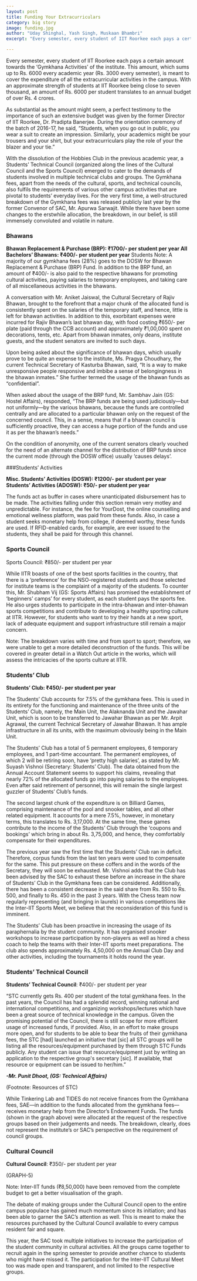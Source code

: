 ```yaml
---
layout: post
title: Funding Your Extracurriculars
category: big story
image: funding.jpg
author: "Uday Shinghal, Yash Singh, Muskaan Bhambri"
excerpt: "Every semester, every student of IIT Roorkee each pays a certain amount towards the ‘Gymkhana Activities’ of the institute. This amount, which sums up to Rs. 6000 every academic year (Rs. 3000 every semester), is meant to cover the expenditure of all the extracurricular activities in the campus. With an approximate strength of students at IIT Roorkee being close to seven thousand, an amount of Rs. 6000 per student translates to an annual budget of over Rs. 4 crores."

---
```

Every semester, every student of IIT Roorkee each pays a certain amount towards the ‘Gymkhana Activities’ of the institute. This amount, which sums up to Rs. 6000 every academic year (Rs. 3000 every semester), is meant to cover the expenditure of all the extracurricular activities in the campus. With an approximate strength of students at IIT Roorkee being close to seven thousand, an amount of Rs. 6000 per student translates to an annual budget of over Rs. 4 crores. 

As substantial as the amount might seem, a perfect testimony to the importance of such an extensive budget was given by the former Director of IIT Roorkee, Dr. Pradipta Banerjee. During the orientation ceremony of the batch of 2016-17, he said, “Students, when you go out in public, you wear a suit to create an impression. Similarly, your academics might be your trousers and your shirt, but your extracurriculars play the role of your the blazer and your tie.” 

With the dissolution of the Hobbies Club in the previous academic year, a Students’ Technical Council (organized along the lines of the Cultural Council and the Sports Council) emerged to cater to the demands of students involved in multiple technical clubs and groups. The Gymkhana fees, apart from the needs of the cultural, sports, and technical councils, also fulfils the requirements of various other campus activities that are pivotal to students’ everyday lives. For the very first time, a well-structured breakdown of the Gymkhana fees was released publicly last year by the former Convenor of SAC, Mr. Apurwa Sarwajit. While there have been some changes to the erstwhile allocation, the breakdown, in our belief, is still immensely convoluted and volatile in nature.

<script src="https://cdnjs.cloudflare.com/ajax/libs/Chart.js/2.7.2/Chart.min.js"></script>


<canvas id="myChart1" width="400" height="200"></canvas>
<script>
var ctx1 = document.getElementById("myChart1").getContext('2d');
var myChart1 = new Chart(ctx1, {
   	
   		type: 'horizontalBar',
    
    	data: {
        	
        	labels: ["BRP", "DOSW (Misc. Students' Activities", "Sports Council", "Students' Club", "Students' Technical Council (STC)", "Bhawan (Bachelor's/Married)","Cultural Council","Cinema Club","HEC","SPIC MACAY","SAC","ADOSW (Students' Wellness)", "ADOSW (Students' Activites","N.S.S"],
        	
        	datasets: [{
            	data: [1700,1200,850,450,400,400,350,150,150,100,90,80,50,30],
            	backgroundColor:'#C4C4C4',
               	hoverBackgroundColor:'#27AE60',
            	borderWidth: 2,
            	barThickness: .2
        	}]
    	},
    options: {
   		 	layout: {
        		    padding: {
                		left: 50,
                		right: 50,
                		top: 0,
                		bottom: 0
            		}
        	},

 
        	scales: {

            		yAxes: [{
            			
            			gridLines: {
        					display:true,
        					color:"white",
						},
                		ticks: {
                   			beginAtZero:true,
                    		display: true,
    						fontFamily:'Open Sans',
    						fontStyle:'SemiBold',
    						fontcolor:"#4F4F4F",
                		}
            		}],
            		
            		xAxes: [{
       
            			gridLines: {
        					display:true,
        					zeroLineColor:"white",
        					
        					color:"white",
        					
        				},
                		ticks: {
                    		beginAtZero:true,
                    		display: true,
    						fontFamily: "Open Sans",
    						fontStyle:"SemiBold",
    						fontcolor:"#BDBDBD",
                		
                			callback: function(value, index, values) {
                        	return '₹' + value;
                
                        	}
                		}
            		}]
        	}
    }
});
</script>

###  Bhawans

**Bhawan Replacement & Purchase (BRP): ₹1700/- per student per year
All Bachelors’ Bhawans: ₹400/- per student per year**
Students 
Note: A majority of our gymkhana fees (28%) goes to the DOSW for Bhawan Replacement & Purchase (BRP) Fund. In addition to the BRP fund, an amount of ₹400/- is also paid to the respective bhawans for promoting cultural activities, paying salaries to temporary employees, and taking care of all miscellaneous activities in the bhawans.

A conversation with Mr. Aniket Jaiswal, the Cultural Secretary of Rajiv Bhawan, brought to the forefront that a major chunk of the allocated fund is consistently spent on the salaries of the temporary staff, and hence, little is left for bhawan activities. In addition to this, exorbitant expenses were incurred for Rajiv Bhawan’s last bhawan day, with food costing ₹650/- per plate (paid through the CCB account) and approximately ₹1,00,000 spent on decorations, tents, etc. Apart from bhawan inmates, only deans, institute guests, and the student senators are invited to such days.

Upon being asked about the significance of bhawan days, which usually prove to be quite an expense to the institute, Ms. Pragya Choudhary, the current Technical Secretary of Kasturba Bhawan, said, “It is a way to make unresponsive people responsive and imbibe a sense of belongingness in the bhawan inmates.” She further termed the usage of the bhawan funds as “confidential”.

When asked about the usage of the BRP fund, Mr. Sambhav Jain (GS: Hostel Affairs), responded, “The BRP funds are being used judiciously—but not uniformly—by the various bhawans, because the funds are controlled centrally and are allocated to a particular bhawan only on the request of the concerned council. This, in a sense, means that if a bhawan council is sufficiently proactive, they can access a huge portion of the funds and use it as per the bhawan’s needs.”

<script src="https://cdnjs.cloudflare.com/ajax/libs/Chart.js/2.7.2/Chart.min.js"></script>


<canvas id="myChart2" width="400" height="200"></canvas>
<script>
var ctx2 = document.getElementById("myChart2").getContext('2d');
var myChart2 = new Chart(ctx2, {
   	
   		type: 'horizontalBar',
    
    	data: {
        	
        	labels: ["Sarojini", "Rajendra", "Jawahar", "Cautley", "Govind", "Azad","Ravindra","Kasturba","RKB","Ganga","Ganga","Rajiv", "Others"],
        	
        	datasets: [{
            	data: [644918,562493,533725,526504,459337,448443,365540,235481,233481,200675,186588,250000],
            	backgroundColor:'#C4C4C4',
               	hoverBackgroundColor:'#27AE60',
            	borderWidth: 2,
            	barThickness: .2
        	}]
    	},
    options: {
   		 	layout: {
        		    padding: {
                		left: 175,
                		right: 50,
                		top: 0,
                		bottom: 0
            		}
        	},

 
        	scales: {

            		yAxes: [{
            			
            			gridLines: {
        					display:true,
        					color:"white",
						},
                		ticks: {
                   			beginAtZero:true,
                    		display: true,
    						fontFamily:'Open Sans',
    						fontStyle:'SemiBold',
    						fontcolor:"#4F4F4F",
                		}
            		}],
            		
            		xAxes: [{
       
            			gridLines: {
        					display:true,
        					zeroLineColor:"white",
        					
        					color:"white",
        					
        				},
                		ticks: {
                    		beginAtZero:true,
                    		display: true,
    						fontFamily: "Open Sans",
    						fontStyle:"SemiBold",
    						fontcolor:"#BDBDBD",
                		
                			callback: function(value, index, values) {
                        	return '₹' + value;
                
                        	}
                		}
            		}]
        	}
    }
});
</script>

On the condition of anonymity, one of the current senators clearly vouched for the need of an alternate channel for the distribution of BRP funds since the current mode (through the DOSW office) usually ‘causes delays’.

###Students’ Activities

**Misc. Students’ Activities (DOSW): ₹1200/- per student per year
Students’ Activities (ADOSW): ₹50/-  per student per year** 

The funds act as buffer in cases where unanticipated disbursement has to be made. The activities falling under this section remain very motley and unpredictable. For instance, the fee for YourDost, the online counselling and emotional wellness platform, was paid from these funds. Also, in case a student seeks monetary help from college, if deemed worthy, these funds are used. If RFID-enabled cards, for example, are ever issued to the students, they shall be paid for through this channel.  

###  Sports Council

Sports Council: ₹850/- per student per year

While IITR boasts of one of the best sports facilities in the country, that there is a ‘preference’ for the NSO-registered students and those selected for institute teams is the complaint of a majority of the students. To counter this, Mr. Shubham Vij (GS: Sports Affairs) has promised the establishment of ‘beginners’ camps’ for every student, as each student pays the sports fee. He also urges students to participate in the intra-bhawan and inter-bhawan sports competitions and contribute to developing a healthy sporting culture at IITR. However, for students who want to try their hands at a new sport, lack of adequate equipment and support infrastructure still remain a major concern.


Note: The breakdown varies with time and from sport to sport; therefore, we were unable to get a more detailed deconstruction of the funds. This will be covered in greater detail in a Watch Out article in the works, which will assess the intricacies of the sports culture at IITR. 



###  Students’ Club

**Students’ Club: ₹450/- per student per year**

The Students’ Club accounts for 7.5% of the gymkhana fees. This is used in its entirety for the functioning and maintenance of the three units of the Students’ Club, namely, the Main Unit, the Alaknanda Unit and the Jawahar Unit, which is soon to be transferred to Jawahar Bhawan as per Mr. Arpit Agrawal, the current Technical Secretary of Jawahar Bhawan. It has ample infrastructure in all its units, with the maximum obviously being in the Main Unit.

The Students’ Club has a total of 5 permanent employees, 6 temporary employees, and 1 part-time accountant. The permanent employees, of which 2 will be retiring soon, have ‘pretty high salaries’, as stated by Mr. Suyash Vishnoi (Secretary: Students’ Club). The data obtained from the Annual Account Statement seems to support his claims, revealing that nearly 72% of the allocated funds go into paying salaries to the employees. Even after said retirement of personnel, this will remain the single largest guzzler of Students’ Club’s funds.
                   
The second largest chunk of the expenditure is on Billiard Games, comprising maintenance of the pool and snooker tables, and all other related equipment. It accounts for a mere 7.5%, however, in monetary terms, this translates to Rs. 3,17,000. At the same time, these games contribute to the income of the Students’ Club through the ‘coupons and bookings’ which bring in about Rs. 3,75,000, and hence, they comfortably compensate for their expenditures.

The previous year saw the first time that the Students’ Club ran in deficit. Therefore, corpus funds from the last ten years were used to compensate for the same. This put pressure on these coffers and in the words of the Secretary, they will soon be exhausted. Mr. Vishnoi adds that the Club has been advised by the SAC to exhaust these before an increase in the share of Students’ Club in the Gymkhana fees can be considered. Additionally, there has been a consistent decrease in the said share from Rs. 550 to Rs. 500, and finally to Rs. 450 in the past 3 years. With the Chess team now regularly representing (and bringing in laurels) in various competitions like the Inter-IIT Sports Meet, we believe that the reconsideration of this fund is imminent. 


The Students’ Club has been proactive in increasing the usage of its paraphernalia by the student community. It has organised snooker workshops to increase participation by non-players as well as hired a chess coach to help the teams with their Inter-IIT sports meet preparations. The club also spends approximately Rs. 4,50,000 on the Annual Club Day and other activities, including the tournaments it holds round the year.

<script src="https://cdnjs.cloudflare.com/ajax/libs/Chart.js/2.7.2/Chart.min.js"></script>


<canvas id="myChart3" width="400" height="100"></canvas>
<script>
var ctx3 = document.getElementById("myChart3").getContext('2d');
var myChart3 = new Chart(ctx3, {
   	
   		type: 'horizontalBar',
    
    	data: {
        	
        	labels: ["Club Contribution (Gymkhana)", "Coupons Sales, Bookings etc.", "Interest by Bank", "Others"],
        	
        	datasets: [{
            	data: [3607000,375240,111690,6410],
            	backgroundColor:'#C4C4C4',
               	hoverBackgroundColor:'#27AE60',
            	borderWidth: 2,
            	barThickness: .2
        	}]
    	},
    options: {
   		 	layout: {
        		    padding: {
                		left: 140,
                		right: 0,
                		top: 0,
                		bottom: 0
            		}
        	},

 
        	scales: {

            		yAxes: [{
            			
            			gridLines: {
        					display:true,
        					color:"white",
						},
                		ticks: {
                   			beginAtZero:true,
                    		display: true,
    						fontFamily:'Open Sans',
    						fontStyle:'SemiBold',
    						fontcolor:"#4F4F4F",
                		}
            		}],
            		
            		xAxes: [{
       
            			gridLines: {
        					display:true,
        					zeroLineColor:"white",
        					
        					color:"white",
        					
        				},
                		ticks: {
                    		beginAtZero:true,
                    		display: true,
    						fontFamily: "Open Sans",
    						fontStyle:"SemiBold",
    						fontcolor:"#BDBDBD",
                		
                			callback: function(value, index, values) {
                        	return '₹' + value;
                
                        	}
                		}
            		}]
        	}
    }
});
</script>


<script src="https://cdnjs.cloudflare.com/ajax/libs/Chart.js/2.7.2/Chart.min.js"></script>


<canvas id="myChart3b" width="400" height="150"></canvas>
<script>
var ctx3b = document.getElementById("myChart3b").getContext('2d');
var myChart3b = new Chart(ctx3b, {
   	
   		type: 'horizontalBar',
    
    	data: {
        	
        	labels: ["Establishment (Salaries etc.)", "Furniture & Electrical Items", "Indoor Game Items", "Billiard Game Items", "News Paper & Magazine", "Music & Gardening","Computer Peripherals","Club Day & Any other"],
        	
        	datasets: [{
            	data: [3061492,92573,162656,316986,18955,61750,37795,479546],
            	backgroundColor:'#C4C4C4',
               	hoverBackgroundColor:'#27AE60',
            	borderWidth: 2,
            	barThickness: .2
        	}]
    	},
    options: {
   		 	layout: {
        		    padding: {
                		left: 145,
                		right: 0,
                		top: 0,
                		bottom: 0
            		}
        	},

 
        	scales: {

            		yAxes: [{
            			
            			gridLines: {
        					display:true,
        					color:"white",
						},
                		ticks: {
                   			beginAtZero:true,
                    		display: true,
    						fontFamily:'Open Sans',
    						fontStyle:'SemiBold',
    						fontcolor:"#4F4F4F",
                		}
            		}],
            		
            		xAxes: [{
       
            			gridLines: {
        					display:true,
        					zeroLineColor:"white",
        					
        					color:"white",
        					
        				},
                		ticks: {
                    		beginAtZero:true,
                    		display: true,
    						fontFamily: "Open Sans",
    						fontStyle:"SemiBold",
    						fontcolor:"#BDBDBD",
                		
                			callback: function(value, index, values) {
                        	return '₹' + value;
                
                        	}
                		}
            		}]
        	}
    }
});
</script>

###  Students’ Technical Council

**Students’ Technical Council**: ₹400/- per student per year
<script src="https://cdnjs.cloudflare.com/ajax/libs/Chart.js/2.7.2/Chart.min.js"></script>


<canvas id="myChart4" width="400" height="150"></canvas>
<script>
var ctx4 = document.getElementById("myChart4").getContext('2d');
var myChart4	 = new Chart(ctx4, {
   	
   		type: 'horizontalBar',
    
    	data: {
        	
        	labels: ["Software Development Section", "Models and Robotics Section", "Inter IIT Tech Meet", "Artificial Intelligence and Electronics Section", "Entrepreneurship Development Cell", "SAE","Astronomy and Physics Club","Design Studio","ShARE"],
        	
        	datasets: [{
            	data: [500000,417000,400000,355000,290000,220000,200000,125000,100000],
            	backgroundColor:'#C4C4C4',
               	hoverBackgroundColor:'#27AE60',
            	borderWidth: 2,
            	barThickness: .2
        	}]
    	},
    options: {
   		 	layout: {
        		    padding: {
                		left: 60,
                		right: 0,
                		top: 0,
                		bottom: 0
            		}
        	},

 
        	scales: {

            		yAxes: [{
            			
            			gridLines: {
        					display:true,
        					color:"white",
						},
                		ticks: {
                   			beginAtZero:true,
                    		display: true,
    						fontFamily:'Open Sans',
    						fontStyle:'SemiBold',
    						fontcolor:"#4F4F4F",
                		}
            		}],
            		
            		xAxes: [{
       
            			gridLines: {
        					display:true,
        					zeroLineColor:"white",
        					
        					color:"white",
        					
        				},
                		ticks: {
                    		beginAtZero:true,
                    		display: true,
    						fontFamily: "Open Sans",
    						fontStyle:"SemiBold",
    						fontcolor:"#BDBDBD",
                		
                			callback: function(value, index, values) {
                        	return '₹' + value;
                
                        	}
                		}
            		}]
        	}
    }
});
</script>

“STC currently gets Rs. 400 per student of the total gymkhana fees. In the past years, the Council has had a splendid record, winning national and international competitions, and organizing workshops/lectures which have been a great source of technical knowledge in the campus. Given the promising potential of the Council, there is still scope for more efficient usage of increased funds, if provided. Also, in an effort to make groups more open, and for students to be able to bear the fruits of their gymkhana fees, the STC [had] launched an initiative that [sic] all STC groups will be listing all the resources/equipment purchased by them through STC Funds publicly. Any student can issue that resource/equipment just by writing an application to the respective group's secretary [sic]. If available, that resource or equipment can be issued to her/him.”

**_-Mr. Punit Dhoot, (GS: Technical Affairs)_**

(Footnote: Resources of STC)


While Tinkering Lab and TIDES do not receive finances from the Gymkhana fees, SAE—in addition to the funds allocated from the gymkhana fees—receives monetary help from the Director’s Endowment Funds. The funds (shown in the graph above) were allocated at the request of the respective groups based on their judgements and needs. The breakdown, clearly, does not represent the institute’s or SAC’s perspective on the requirement of council groups.

###  Cultural Council 

**Cultural Council**: ₹350/- per student per year

(GRAPH-5)

Note: Inter-IIT funds (₹8,50,000) have been removed from the complete budget to get a better visualisation of the graph. 


The debate of making groups under the Cultural Council open to the entire campus populace has gained much momentum since its initiation; and has been able to garner the SAC’s attention as well. This is meant to make the resources purchased by the Cultural Council available to every campus resident fair and square.

This year, the SAC took multiple initiatives to increase the participation of the student community in cultural activities. All the groups came together to recruit again in the spring semester to provide another chance to students who might have missed it. The participation for the Inter-IIT Cultural Meet too was made open and transparent, and not limited to the respective groups. 
